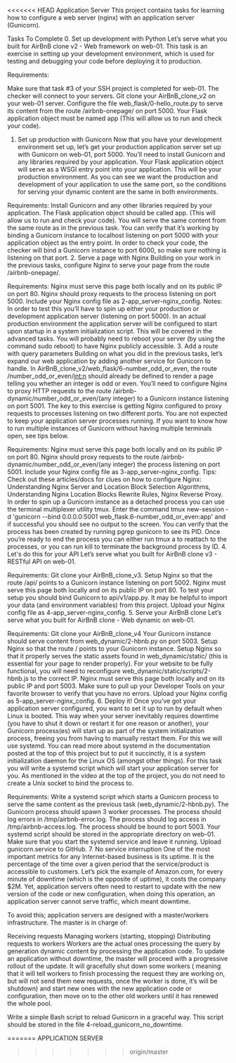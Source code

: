 <<<<<<< HEAD
Application Server
This project contains tasks for learning how to configure a web server (nginx) with an application server (Gunicorn).

Tasks To Complete
 0. Set up development with Python
Let’s serve what you built for AirBnB clone v2 - Web framework on web-01. This task is an exercise in setting up your development environment, which is used for testing and debugging your code before deploying it to production.

Requirements:

Make sure that task #3 of your SSH project is completed for web-01. The checker will connect to your servers.
Git clone your AirBnB_clone_v2 on your web-01 server.
Configure the file web_flask/0-hello_route.py to serve its content from the route /airbnb-onepage/ on port 5000.
Your Flask application object must be named app (This will allow us to run and check your code).
 1. Set up production with Gunicorn
Now that you have your development environment set up, let’s get your production application server set up with Gunicorn on web-01, port 5000. You’ll need to install Gunicorn and any libraries required by your application. Your Flask application object will serve as a WSGI entry point into your application. This will be your production environment. As you can see we want the production and development of your application to use the same port, so the conditions for serving your dynamic content are the same in both environments.

Requirements:
Install Gunicorn and any other libraries required by your application.
The Flask application object should be called app. (This will allow us to run and check your code).
You will serve the same content from the same route as in the previous task. You can verify that it’s working by binding a Gunicorn instance to localhost listening on port 5000 with your application object as the entry point.
In order to check your code, the checker will bind a Gunicorn instance to port 6000, so make sure nothing is listening on that port.
 2. Serve a page with Nginx
Building on your work in the previous tasks, configure Nginx to serve your page from the route /airbnb-onepage/.

Requirements:
Nginx must serve this page both locally and on its public IP on port 80.
Nginx should proxy requests to the process listening on port 5000.
Include your Nginx config file as 2-app_server-nginx_config.
Notes:
In order to test this you’ll have to spin up either your production or development application server (listening on port 5000).
In an actual production environment the application server will be configured to start upon startup in a system initialization script. This will be covered in the advanced tasks.
You will probably need to reboot your server (by using the command sudo reboot) to have Nginx publicly accessible.
 3. Add a route with query parameters
Building on what you did in the previous tasks, let’s expand our web application by adding another service for Gunicorn to handle. In AirBnB_clone_v2/web_flask/6-number_odd_or_even, the route /number_odd_or_even/<int:n> should already be defined to render a page telling you whether an integer is odd or even. You’ll need to configure Nginx to proxy HTTP requests to the route /airbnb-dynamic/number_odd_or_even/(any integer) to a Gunicorn instance listening on port 5001. The key to this exercise is getting Nginx configured to proxy requests to processes listening on two different ports. You are not expected to keep your application server processes running. If you want to know how to run multiple instances of Gunicorn without having multiple terminals open, see tips below.

Requirements:
Nginx must serve this page both locally and on its public IP on port 80.
Nginx should proxy requests to the route /airbnb-dynamic/number_odd_or_even/(any integer) the process listening on port 5001.
Include your Nginx config file as 3-app_server-nginx_config.
Tips:
Check out these articles/docs for clues on how to configure Nginx: Understanding Nginx Server and Location Block Selection Algorithms, Understanding Nginx Location Blocks Rewrite Rules, Nginx Reverse Proxy.
In order to spin up a Gunicorn instance as a detached process you can use the terminal multiplexer utility tmux. Enter the command tmux new-session -d 'gunicorn --bind 0.0.0.0:5001 web_flask.6-number_odd_or_even:app' and if successful you should see no output to the screen. You can verify that the process has been created by running pgrep gunicorn to see its PID. Once you’re ready to end the process you can either run tmux a to reattach to the processes, or you can run kill <PID> to terminate the background process by ID.
 4. Let's do this for your API
Let’s serve what you built for AirBnB clone v3 - RESTful API on web-01.

Requirements:
Git clone your AirBnB_clone_v3.
Setup Nginx so that the route /api/ points to a Gunicorn instance listening on port 5002.
Nginx must serve this page both locally and on its public IP on port 80.
To test your setup you should bind Gunicorn to api/v1/app.py.
It may be helpful to import your data (and environment variables) from this project.
Upload your Nginx config file as 4-app_server-nginx_config.
 5. Serve your AirBnB clone
Let’s serve what you built for AirBnB clone - Web dynamic on web-01.

Requirements:
Git clone your AirBnB_clone_v4
Your Gunicorn instance should serve content from web_dynamic/2-hbnb.py on port 5003.
Setup Nginx so that the route / points to your Gunicorn instance.
Setup Nginx so that it properly serves the static assets found in web_dynamic/static/ (this is essential for your page to render properly).
For your website to be fully functional, you will need to reconfigure web_dynamic/static/scripts/2-hbnb.js to the correct IP.
Nginx must serve this page both locally and on its public IP and port 5003.
Make sure to pull up your Developer Tools on your favorite browser to verify that you have no errors.
Upload your Nginx config as 5-app_server-nginx_config.
 6. Deploy it!
Once you’ve got your application server configured, you want to set it up to run by default when Linux is booted. This way when your server inevitably requires downtime (you have to shut it down or restart it for one reason or another), your Gunicorn process(es) will start up as part of the system initialization process, freeing you from having to manually restart them. For this we will use systemd. You can read more about systemd in the documentation posted at the top of this project but to put it succinctly, it is a system initialization daemon for the Linux OS (amongst other things). For this task you will write a systemd script which will start your application server for you. As mentioned in the video at the top of the project, you do not need to create a Unix socket to bind the process to.

Requirements:
Write a systemd script which starts a Gunicorn process to serve the same content as the previous task (web_dynamic/2-hbnb.py).
The Gunicorn process should spawn 3 worker processes.
The process should log errors in /tmp/airbnb-error.log.
The process should log access in /tmp/airbnb-access.log.
The process should be bound to port 5003.
Your systemd script should be stored in the appropriate directory on web-01.
Make sure that you start the systemd service and leave it running.
Upload gunicorn.service to GitHub.
 7. No service interruption
One of the most important metrics for any Internet-based business is its uptime. It is the percentage of the time over a given period that the service/product is accessible to customers. Let’s pick the example of Amazon.com, for every minute of downtime (which is the opposite of uptime), it costs the company $2M. Yet, application servers often need to restart to update with the new version of the code or new configuration, when doing this operation, an application server cannot serve traffic, which meant downtime.

To avoid this; application servers are designed with a master/workers infrastructure. The master is in charge of:

Receiving requests
Managing workers (starting, stopping)
Distributing requests to workers Workers are the actual ones processing the query by generation dynamic content by processing the application code.
To update an application without downtime, the master will proceed with a progressive rollout of the update. It will gracefully shut down some workers ( meaning that it will tell workers to finish processing the request they are working on, but will not send them new requests, once the worker is done, it’s will be shutdown) and start new ones with the new application code or configuration, then move on to the other old workers until it has renewed the whole pool.

Write a simple Bash script to reload Gunicorn in a graceful way. This script should be stored in the file 4-reload_gunicorn_no_downtime.

=======
APPLICATION SERVER
>>>>>>> origin/master

